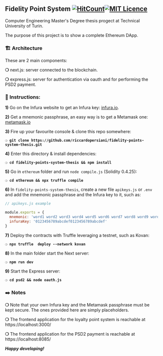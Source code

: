 ## __Fidelity Point System__ [![HitCount](http://hits.dwyl.io/riccardopersiani/fidelity-points-system-thesis.svg)](http://hits.dwyl.io/riccardopersiani/fidelity-points-system-thesis)[![MIT Licence](https://badges.frapsoft.com/os/mit/mit.svg?v=103)](https://opensource.org/licenses/mit-license.php)

Computer Engineering Master's Degree thesis progect at Technical University of Turin.

The purpose of this project is to show a complete Ethereum DApp.


### :building_construction: __Architecture__

These are 2 main components:

__❍__ next.js: server connected to the blockchain.

__❍__ express.js: server for authentication via oauth and for performing the PSD2 payment.

### :page_with_curl: __Instructions__:

**1)** Go on the Infura website to get an Infura key: [infura.io](https://infura.io).

**2)** Get a mnemonic passphrase, an easy way is to get a Metamask one: [metamask.io](https://metamask.io/)

**3)** Fire up your favourite console & clone this repo somewhere:

__`❍ git clone https://github.com/riccardopersiani/fidelity-points-system-thesis.git`__

**4)** Enter this directory & install dependencies:

__`❍ cd fidelity-points-system-thesis && npm install`__

**5)** Go in `ethereum` folder and run `node compile.js` (Solidity 0.4.25):

__`❍ cd ethereum && npx truffle compile`__

**6)** In `fidelity-points-system-thesis`, create a new file `apikeys.js` or `.env` and add the mnemonic passphrase and the Infura key to it, such as:

```javascript
// apikeys.js example

module.exports = {
  mnemonic: 'word1 word2 word3 word4 word5 word6 word7 word8 word9 word10 word11 word12',
  infuraKey: '0123456789abcdef0123456789abcdef'
}
```

**7)** Deploy the contracts with Truffle leveraging a testnet, such as Kovan:

__`❍ npx truffle  deploy --network kovan`__

**8)** In the main folder start the Next server:

__`❍ npm run dev`__

**9)** Start the Express server:

__`❍ cd psd2 && node oauth.js`__

### :black_nib: Notes

__❍__ Note that your own Infura key and the Metamask passphrase must be kept secure. The ones provided here are simply placeholders.

__❍__ The frontend application for the loyalty point system is reachable at https://localhost:3000/

__❍__ The frontend application for the PSD2 payment is reachable at https://localhost:8085/

__*Happy developing!*__
